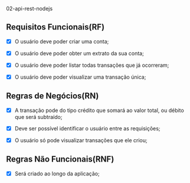 02-api-rest-nodejs

## Requisitos Funcionais(RF)

- [x] O usuário deve poder criar uma conta;

- [x] O usuário deve poder obter um extrato da sua conta;

- [x] O usuário deve poder listar todas transações que já ocorreram;

- [x] O usuário deve poder visualizar uma transação única;

## Regras de Negócios(RN)

- [x] A transação pode do tipo crédito que somará ao valor total, ou débito que será subtraído;

- [x] Deve ser possível identificar o usuário entre as requisições;

- [x] O usuário só pode visualizar transações que ele criou;

## Regras Não Funcionais(RNF)

- [x] Será criado ao longo da aplicação;
